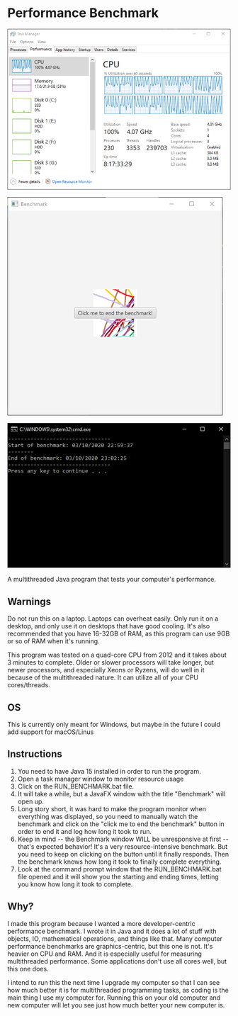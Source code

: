 # Performance Benchmark

![Screenshot of task manager during benchmark](https://raw.githubusercontent.com/0x416c616e/performance_benchmark/main/screenshots/task_manager.PNG)

![What the benchmark window looks like](https://raw.githubusercontent.com/0x416c616e/performance_benchmark/main/screenshots/window.PNG)

![Finished result of the benchmark](https://raw.githubusercontent.com/0x416c616e/performance_benchmark/main/screenshots/command_prompt.PNG)

A multithreaded Java program that tests your computer's performance.

## Warnings

Do not run this on a laptop. Laptops can overheat easily. Only run it on a desktop, and only use it on desktops that have good cooling. It's also recommended that you have 16-32GB of RAM, as this program can use 9GB or so of RAM when it's running.

This program was tested on a quad-core CPU from 2012 and it takes about 3 minutes to complete. Older or slower processors will take longer, but newer processors, and especially Xeons or Ryzens, will do well in it because of the multithreaded nature. It can utilize all of your CPU cores/threads.

## OS

This is currently only meant for Windows, but maybe in the future I could add support for macOS/Linus

## Instructions

1. You need to have Java 15 installed in order to run the program.
2. Open a task manager window to monitor resource usage
3. Click on the RUN_BENCHMARK.bat file.
4. It will take a while, but a JavaFX window with the title "Benchmark" will open up.
5. Long story short, it was hard to make the program monitor when everything was displayed, so you need to manually watch the benchmark and click on the "click me to end the benchmark" button in order to end it and log how long it took to run.
6. Keep in mind -- the Benchmark window WILL be unresponsive at first -- that's expected behavior! It's a very resource-intensive benchmark. But you need to keep on clicking on the button until it finally responds. Then the benchmark knows how long it took to finally complete everything.
7. Look at the command prompt window that the RUN_BENCHMARK.bat file opened and it will show you the starting and ending times, letting you know how long it took to complete.

## Why?

I made this program because I wanted a more developer-centric performance benchmark. I wrote it in Java and it does a lot of stuff with objects, IO, mathematical operations, and things like that. Many computer performance benchmarks are graphics-centric, but this one is not. It's heavier on CPU and RAM. And it is especially useful for measuring multithreaded performance. Some applications don't use all cores well, but this one does. 

I intend to run this the next time I upgrade my computer so that I can see how much better it is for multithreaded programming tasks, as coding is the main thing I use my computer for. Running this on your old computer and new computer will let you see just how much better your new computer is.
